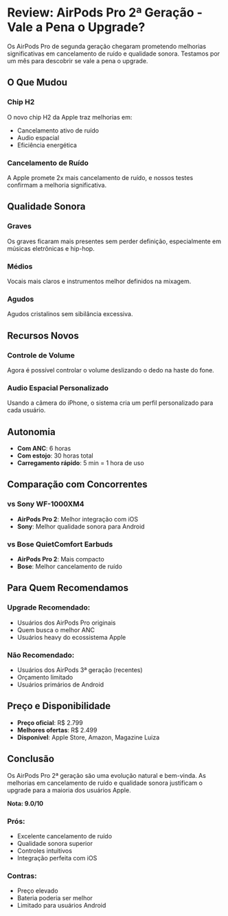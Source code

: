 # Review: AirPods Pro 2ª Geração - Vale a Pena o Upgrade?

Os AirPods Pro de segunda geração chegaram prometendo melhorias significativas em cancelamento de ruído e qualidade sonora. Testamos por um mês para descobrir se vale a pena o upgrade.

## O Que Mudou

### Chip H2
O novo chip H2 da Apple traz melhorias em:
- Cancelamento ativo de ruído
- Audio espacial
- Eficiência energética

### Cancelamento de Ruído
A Apple promete 2x mais cancelamento de ruído, e nossos testes confirmam a melhoria significativa.

## Qualidade Sonora

### Graves
Os graves ficaram mais presentes sem perder definição, especialmente em músicas eletrônicas e hip-hop.

### Médios
Vocais mais claros e instrumentos melhor definidos na mixagem.

### Agudos
Agudos cristalinos sem sibilância excessiva.

## Recursos Novos

### Controle de Volume
Agora é possível controlar o volume deslizando o dedo na haste do fone.

### Audio Espacial Personalizado
Usando a câmera do iPhone, o sistema cria um perfil personalizado para cada usuário.

## Autonomia

- **Com ANC**: 6 horas
- **Com estojo**: 30 horas total
- **Carregamento rápido**: 5 min = 1 hora de uso

## Comparação com Concorrentes

### vs Sony WF-1000XM4
- **AirPods Pro 2**: Melhor integração com iOS
- **Sony**: Melhor qualidade sonora para Android

### vs Bose QuietComfort Earbuds
- **AirPods Pro 2**: Mais compacto
- **Bose**: Melhor cancelamento de ruído

## Para Quem Recomendamos

### Upgrade Recomendado:
- Usuários dos AirPods Pro originais
- Quem busca o melhor ANC
- Usuários heavy do ecossistema Apple

### Não Recomendado:
- Usuários dos AirPods 3ª geração (recentes)
- Orçamento limitado
- Usuários primários de Android

## Preço e Disponibilidade

- **Preço oficial**: R$ 2.799
- **Melhores ofertas**: R$ 2.499
- **Disponível**: Apple Store, Amazon, Magazine Luiza

## Conclusão

Os AirPods Pro 2ª geração são uma evolução natural e bem-vinda. As melhorias em cancelamento de ruído e qualidade sonora justificam o upgrade para a maioria dos usuários Apple.

**Nota: 9.0/10**

### Prós:
- Excelente cancelamento de ruído
- Qualidade sonora superior
- Controles intuitivos
- Integração perfeita com iOS

### Contras:
- Preço elevado
- Bateria poderia ser melhor
- Limitado para usuários Android